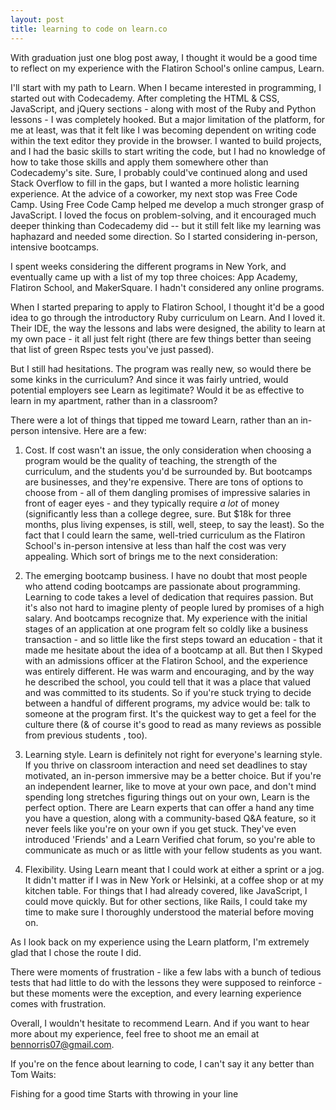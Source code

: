 ```yaml
---
layout: post
title: learning to code on learn.co
---
```


With graduation just one blog post away, I thought it would be a good time to reflect on my experience with the Flatiron School's online campus, Learn.

I'll start with my path to Learn. When I became interested in programming, I started out with Codecademy. After completing the HTML & CSS, JavaScript, and jQuery sections - along with most of the Ruby and Python lessons - I was completely hooked. But a major limitation of the platform, for me at least, was that it felt like I was becoming dependent on writing code within the text editor they provide in the browser. I wanted to build projects, and I had the basic skills to start writing the code, but I had no knowledge of how to take those skills and apply them somewhere other than Codecademy's site. Sure, I probably could've continued along and used Stack Overflow to fill in the gaps, but I wanted a more holistic learning experience. At the advice of a coworker, my next stop was Free Code Camp. Using Free Code Camp helped me develop a much stronger grasp of JavaScript. I loved the focus on problem-solving, and it encouraged much deeper thinking than Codecademy did -- but it still felt like my learning was haphazard and needed some direction. So I started considering in-person, intensive bootcamps.

I spent weeks considering the different programs in New York, and eventually came up with a list of my top three choices:  App Academy, Flatiron School, and MakerSquare. I hadn't considered any online programs.

When I started preparing to apply to Flatiron School, I thought it'd be a good idea to go through the introductory Ruby curriculum on Learn. And I loved it. Their IDE, the way the lessons and labs were designed, the ability to learn at my own pace - it all just felt right (there are few things better than seeing that list of green Rspec tests you've just passed).     

But I still had hesitations. The program was really new, so would there be some kinks in the curriculum? And since it was fairly untried, would potential employers see Learn as legitimate? Would it be as effective to learn in my apartment, rather than in a classroom?

There were a lot of things that tipped me toward Learn, rather than an in-person intensive. Here are a few:

1. Cost. If cost wasn't an issue, the only consideration when choosing a program would be the quality of teaching, the strength of the curriculum, and the students you'd be surrounded by. But bootcamps are businesses, and they're expensive. There are tons of options to choose from - all of them dangling promises of impressive salaries in front of eager eyes - and they typically require <em>a lot</em> of money (significantly less than a college degree, sure. But $18k for three months, plus living expenses, is still, well, steep, to say the least). So the fact that I could learn the same, well-tried curriculum as the Flatiron School's in-person intensive at less than half the cost was very appealing. Which sort of brings me to the next consideration:

2. The emerging bootcamp business. I have no doubt that most people who attend coding bootcamps are passionate about programming. Learning to code takes a level of dedication that requires passion. But it's also not hard to imagine plenty of people lured by promises of a high salary. And bootcamps recognize that. My experience with the initial stages of an application at one program felt so coldly like a business transaction - and so little like the first steps toward an education - that it made me hesitate about the idea of a bootcamp at all. But then I Skyped with an admissions officer at the Flatiron School, and the experience was entirely different. He was warm and encouraging, and by the way he described the school, you could tell that it was a place that valued and was committed to its students. So if you're stuck trying to decide between a handful of different programs, my advice would be:  talk to someone at the program first. It's the quickest way to get a feel for the culture there (& of course it's good to read as many reviews as possible from previous students , too).  

3. Learning style. Learn is definitely not right for everyone's learning style. If you thrive on classroom interaction and need set deadlines to stay motivated, an in-person immersive may be a better choice. But if you're an independent learner, like to move at your own pace, and don't mind spending long stretches figuring things out on your own, Learn is the perfect option. There are Learn experts that can offer a hand any time you have a question, along with a community-based Q&A feature, so it never feels like you're on your own if you get stuck. They've even introduced 'Friends' and a Learn Verified chat forum, so you're able to communicate as much or as little with your fellow students as you want.

4. Flexibility. Using Learn meant that I could work at either a sprint or a jog. It didn't matter if I was in New York or Helsinki, at a coffee shop or at my kitchen table. For things that I had already covered, like JavaScript, I could move quickly. But for other sections, like Rails, I could take my time to make sure I thoroughly understood the material before moving on.

As I look back on my experience using the Learn platform, I'm extremely glad that I chose the route I did.

There were moments of frustration - like a few labs with a bunch of tedious tests that had little to do with the lessons they were supposed to reinforce - but these moments were the exception, and every learning experience comes with frustration.

Overall, I wouldn't hesitate to recommend Learn. And if you want to hear more about my experience, feel free to shoot me an email at bennorris07@gmail.com.

If you're on the fence about learning to code, I can't say it any better than Tom Waits:

Fishing for a good time
Starts with throwing in your line
